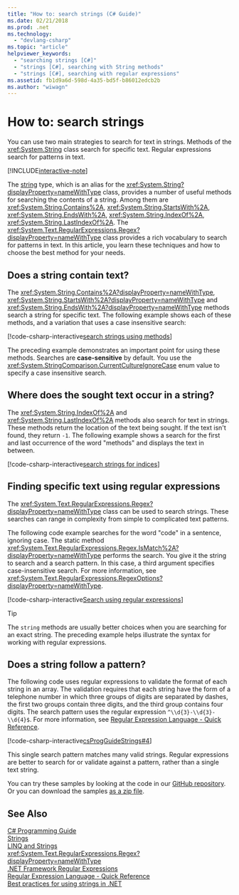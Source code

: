 ```yaml
---
title: "How to: search strings (C# Guide)"
ms.date: 02/21/2018
ms.prod: .net
ms.technology: 
  - "devlang-csharp"
ms.topic: "article"
helpviewer_keywords: 
  - "searching strings [C#]"
  - "strings [C#], searching with String methods"
  - "strings [C#], searching with regular expressions"
ms.assetid: fb1d9a6d-598d-4a35-bd5f-b86012edcb2b
ms.author: "wiwagn"
---
```


# How to: search strings

You can use two main strategies to search for text in strings. Methods of the <xref:System.String> class search for specific text. Regular expressions search for patterns in text.

[!INCLUDE[interactive-note](~/includes/csharp-interactive-note.md)]

The [string](../language-reference/keywords/string.md) type, which is an alias for the <xref:System.String?displayProperty=nameWithType> class, provides a number of useful methods for searching the contents of a string. Among them are <xref:System.String.Contains%2A>, <xref:System.String.StartsWith%2A>, <xref:System.String.EndsWith%2A>, <xref:System.String.IndexOf%2A>, <xref:System.String.LastIndexOf%2A>. The <xref:System.Text.RegularExpressions.Regex?displayProperty=nameWithType> class provides a rich vocabulary to search for patterns in text. In this article, you learn these techniques and how to choose the best method for your needs.

## Does a string contain text?

The <xref:System.String.Contains%2A?displayProperty=nameWithType>, <xref:System.String.StartsWith%2A?displayProperty=nameWithType> and <xref:System.String.EndsWith%2A?displayProperty=nameWithType> methods search a string for specific text. The following example shows each of these methods, and a variation that uses a case insensitive search:

[!code-csharp-interactive[search strings using methods](../../../samples/snippets/csharp/how-to/strings/SearchStrings.cs#1)]

The preceding example demonstrates an important point for using these methods. Searches are **case-sensitive** by default. You use the <xref:System.StringComparison.CurrentCultureIgnoreCase> enum value to specify a case insensitive search.

## Where does the sought text occur in a string?

The <xref:System.String.IndexOf%2A> and <xref:System.String.LastIndexOf%2A> methods also search for text in strings. These methods return the location of the text being sought. If the text isn't found, they return `-1`. The following example shows a search for the first and last occurrence of the word "methods" and displays the text in between.
  
[!code-csharp-interactive[search strings for indices](../../../samples/snippets/csharp/how-to/strings/SearchStrings.cs#2)]

## Finding specific text using regular expressions

The <xref:System.Text.RegularExpressions.Regex?displayProperty=nameWithType> class can be used to search strings. These searches can range in complexity from simple to complicated text patterns.

The following code example searches for the word "code" in a sentence, ignoring case. The static method <xref:System.Text.RegularExpressions.Regex.IsMatch%2A?displayProperty=nameWithType> performs the search. You give it the string to search and a search pattern. In this case, a third argument specifies case-insensitive search. For more information, see <xref:System.Text.RegularExpressions.RegexOptions?displayProperty=nameWithType>.  
  
[!code-csharp-interactive[Search using regular expressions](../../../samples/snippets/csharp/how-to/strings/SearchStrings.cs#3)]
  
> [!TIP]
> The `string` methods are usually better choices when you are searching for an exact string. The preceding example helps illustrate the syntax for working with regular expressions.

## Does a string follow a pattern?

The following code uses regular expressions to validate the format of each string in an array. The validation requires that each string have the form of a telephone number in which three groups of digits are separated by dashes, the first two groups contain three digits, and the third group contains four digits. The search pattern uses the regular expression `^\\d{3}-\\d{3}-\\d{4}$`. For more information, see [Regular Expression Language - Quick Reference](http://msdn.microsoft.com/library/930653a6-95d2-4697-9d5a-52d11bb6fd4c).
  
[!code-csharp-interactive[csProgGuideStrings#4](../../../samples/snippets/csharp/how-to/strings/SearchStrings.cs#4)]

This single search pattern matches many valid strings. Regular expressions are better to search for or validate against a pattern, rather than a single text string.

You can try these samples by looking at the code in our [GitHub repository](https://github.com/dotnet/docs/tree/master/samples/snippets/csharp/how-to/strings). Or you can download the samples [as a zip file](https://github.com/dotnet/docs/tree/master/samples/snippets/csharp/how-to/strings.zip).

## See Also  

 [C# Programming Guide](../programming-guide/index.md)  
 [Strings](../programming-guide/strings/index.md)  
 [LINQ and Strings](../programming-guide/concepts/linq/linq-and-strings)   
 <xref:System.Text.RegularExpressions.Regex?displayProperty=nameWithType>     
 [.NET Framework Regular Expressions](../../standard/base-types/regular-expressions)   
 [Regular Expression Language - Quick Reference](../../standard/base-types/regular-expression-language-quick-reference)   
 [Best practices for using strings in .NET](../../standard/base-types/best-practices-strings)  
